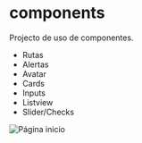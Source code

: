 # components

Projecto de uso de componentes.
- Rutas
- Alertas
- Avatar
- Cards
- Inputs
- Listview
- Slider/Checks

![Página inicio](http://imgur.com/jdVC7qE.jpg) 





